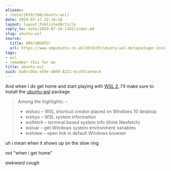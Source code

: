 ```yaml
---
aliases:
- /note/2019/198/ubuntu-wsl/
date: 2019-07-17 22:14:10
layout: layout:PublishedArticle
reply_to: note/2019-07-16-1302/index.md
slug: ubuntu-wsl
source:
  title: OMG!UBUNTU!
  url: https://www.omgubuntu.co.uk/2019/07/ubuntu-wsl-metapackage-install
tags:
- wsl
- remember this for me
title: ubuntu-wsl
uuid: ba8cc9ba-e59e-4869-8221-ecc03cae4ac4
---
```


And when I *do* get home and start playing with [WSL 2][], I'll make sure to install
the [ubuntu-wsl][] package.

[ubuntu-wsl]: https://packages.ubuntu.com/bionic-updates/ubuntu-wsl
[WSL 2]: /note/2019/07/wanting-wsl-2/

> Among the highlights: –
>
> * wslusc – WSL shortcut creator placed on Windows 10 desktop
> * wslsys – WSL system information
> * wslfetch – terminal based system info (think Neofetch)
> * wslvar – get Windows system environment variables
> * wslview – open link in default Windows browser

uh i mean when it shows up on the slow ring

not "when i get home"

*awkward cough*